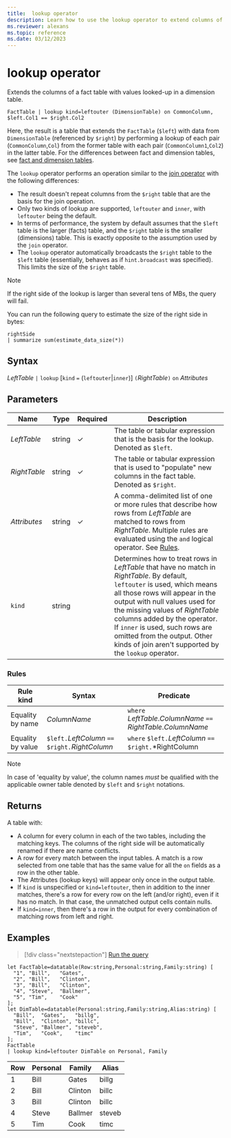 ```yaml
---
title:  lookup operator
description: Learn how to use the lookup operator to extend columns of a fact table.
ms.reviewer: alexans
ms.topic: reference
ms.date: 03/12/2023
---
```

# lookup operator

Extends the columns of a fact table with values looked-up in a dimension table.

```kusto
FactTable | lookup kind=leftouter (DimensionTable) on CommonColumn, $left.Col1 == $right.Col2
```

Here, the result is a table that extends the `FactTable` (`$left`) with data from `DimensionTable` (referenced by `$right`)
 by performing a lookup of each pair (`CommonColumn`,`Col`) from the former table
with each pair (`CommonColumn1`,`Col2`) in the latter table.
For the differences between fact and dimension tables, see [fact and dimension tables](../concepts/fact-and-dimension-tables.md).

The `lookup` operator performs an operation similar to the [join operator](joinoperator.md)
with the following differences:

* The result doesn't repeat columns from the `$right` table that are the basis
  for the join operation.
* Only two kinds of lookup are supported, `leftouter` and `inner`,
  with `leftouter` being the default.
* In terms of performance, the system by default assumes that the `$left` table
  is the larger (facts) table, and the `$right` table is the smaller (dimensions)
  table. This is exactly opposite to the assumption used by the `join` operator.
* The `lookup` operator automatically broadcasts the `$right` table to the `$left`
  table (essentially, behaves as if `hint.broadcast` was specified). This limits the size of the `$right` table.

> [!NOTE]
> If the right side of the lookup is larger than several tens of MBs, the query will fail.
>
> You can run the following query to estimate the size of the right side in bytes:
>
> ```kusto
> rightSide
> | summarize sum(estimate_data_size(*))
> ```

## Syntax

*LeftTable* `|` `lookup` [`kind` `=` (`leftouter`|`inner`)] `(`*RightTable*`)` `on` *Attributes*

## Parameters

|Name|Type|Required|Description|
|--|--|--|--|
|*LeftTable*|string|&check;|The table or tabular expression that is the basis for the lookup. Denoted as `$left`.|
|*RightTable*|string|&check;|The table or tabular expression that is used to "populate" new columns in the fact table. Denoted as `$right`.|
|*Attributes*|string|&check;|A comma-delimited list of one or more rules that describe how rows from *LeftTable* are matched to rows from *RightTable*. Multiple rules are evaluated using the `and` logical operator. See [Rules](#rules).|
|`kind`|string||Determines how to treat rows in *LeftTable* that have no match in *RightTable*. By default, `leftouter` is used, which means all those rows will appear in the output with null values used for the missing values of *RightTable* columns added by the operator. If `inner` is used, such rows are omitted from the output. Other kinds of join aren't supported by the `lookup` operator.|

### Rules

| Rule kind | Syntax | Predicate |
|---|---|---|
| Equality by name | *ColumnName* | `where` *LeftTable*.*ColumnName* `==` *RightTable*.*ColumnName* |
| Equality by value | `$left.`*LeftColumn* `==` `$right.`*RightColumn* | `where` `$left.`*LeftColumn* `==` `$right.`*RightColumn |

> [!NOTE]
> In case of 'equality by value', the column names *must* be qualified with the applicable owner table denoted by `$left` and `$right` notations.

## Returns

A table with:

* A column for every column in each of the two tables, including the matching keys.
  The columns of the right side will be automatically renamed if there are name conflicts.
* A row for every match between the input tables. A match is a row selected from one table that has the same value for all the `on` fields as a row in the other table.
* The Attributes (lookup keys) will appear only once in the output table.
* If `kind` is unspecified or `kind=leftouter`, then in addition to the inner matches, there's a row for every row on the left (and/or right), even if it has no match. In that case, the unmatched output cells contain nulls.
* If `kind=inner`, then there's a row in the output for every combination of matching rows from left and right.

## Examples

> [!div class="nextstepaction"]
> <a href="https://dataexplorer.azure.com/clusters/help/databases/Samples?query=H4sIAAAAAAAAA32RsW4CMQyG93sKKxOVslDahYoBqOhatWwVQ+4wyMJJqotpVakP3wQ3h2BAGRL7k+X/UxgFVq6TtWsZZ1sn+eTX6C1+T5P0FPb2FfsUg+Nar5wn/vmv7uCjATBjY8EsiDnfuXxxgsnYQu4vyZIpSAzKJjfYQ2Hvgl9YoFk4Zo+9ssfC1uRPY3kuxoNpNk8NZ5ln8tcuNwXsnMmlS5saqXqUJW3u7XX9gIfAijvFNfQ5M5hUeq3yGlxzq4KQ704Kw180v8CZHz/hQGE7Y9xJPAr2gyDEANXMgjr9AbRCGP7OAQAA" target="_blank">Run the query</a>

```kusto
let FactTable=datatable(Row:string,Personal:string,Family:string) [
  "1", "Bill",   "Gates",
  "2", "Bill",   "Clinton",
  "3", "Bill",   "Clinton",
  "4", "Steve",  "Ballmer",
  "5", "Tim",    "Cook"
];
let DimTable=datatable(Personal:string,Family:string,Alias:string) [
  "Bill",  "Gates",   "billg",
  "Bill",  "Clinton", "billc",
  "Steve", "Ballmer", "steveb",
  "Tim",   "Cook",    "timc"
];
FactTable
| lookup kind=leftouter DimTable on Personal, Family
```

Row     | Personal  | Family   | Alias
--------|-----------|----------|--------
1       | Bill      | Gates    | billg
2       | Bill      | Clinton  | billc
3       | Bill      | Clinton  | billc
4       | Steve     | Ballmer  | steveb
5       | Tim       | Cook     | timc
